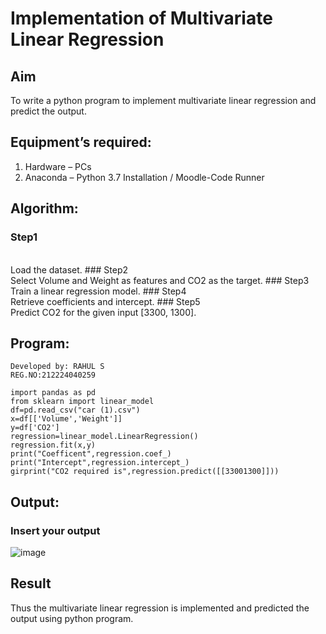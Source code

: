 # Implementation of Multivariate Linear Regression
## Aim
To write a python program to implement multivariate linear regression and predict the output.
## Equipment’s required:
1.	Hardware – PCs
2.	Anaconda – Python 3.7 Installation / Moodle-Code Runner
## Algorithm:
### Step1
<br>
Load the dataset.
### Step2
<br>
Select Volume and Weight as features and CO2 as the target.
### Step3
<br>
Train a linear regression model.
### Step4
<br>
Retrieve coefficients and intercept.
### Step5
<br>
Predict CO2 for the given input [3300, 1300].

## Program:
```
Developed by: RAHUL S 
REG.NO:212224040259

import pandas as pd
from sklearn import linear_model
df=pd.read_csv("car (1).csv")
x=df[['Volume','Weight']]
y=df['CO2']
regression=linear_model.LinearRegression()
regression.fit(x,y)
print("Coefficent",regression.coef_)
print("Intercept",regression.intercept_)
girprint("CO2 required is",regression.predict([[33001300]]))
```
## Output:
### Insert your output
![image](https://github.com/user-attachments/assets/c65d5444-6847-4ee5-af1c-a822d5e886b8)

## Result
Thus the multivariate linear regression is implemented and predicted the output using python program.
